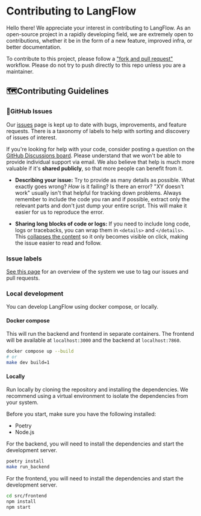 # Contributing to LangFlow

Hello there! We appreciate your interest in contributing to LangFlow.
As an open-source project in a rapidly developing field, we are extremely open
to contributions, whether it be in the form of a new feature, improved infra, or better documentation.

To contribute to this project, please follow a ["fork and pull request"](https://docs.github.com/en/get-started/quickstart/contributing-to-projects) workflow.
Please do not try to push directly to this repo unless you are a maintainer.

## 🗺️Contributing Guidelines

### 🚩GitHub Issues

Our [issues](https://github.com/logspace-ai/langflow/issues) page is kept up to date
with bugs, improvements, and feature requests. There is a taxonomy of labels to help
with sorting and discovery of issues of interest.

If you're looking for help with your code, consider posting a question on the
[GitHub Discussions board](https://github.com/logspace-ai/langflow/discussions). Please
understand that we won't be able to provide individual support via email. We
also believe that help is much more valuable if it's **shared publicly**,
so that more people can benefit from it.

- **Describing your issue:** Try to provide as many details as possible. What
  exactly goes wrong? _How_ is it failing? Is there an error?
  "XY doesn't work" usually isn't that helpful for tracking down problems. Always
  remember to include the code you ran and if possible, extract only the relevant
  parts and don't just dump your entire script. This will make it easier for us to
  reproduce the error.

- **Sharing long blocks of code or logs:** If you need to include long code,
  logs or tracebacks, you can wrap them in `<details>` and `</details>`. This
  [collapses the content](https://developer.mozilla.org/en/docs/Web/HTML/Element/details)
  so it only becomes visible on click, making the issue easier to read and follow.

### Issue labels

[See this page](https://github.com/logspace-ai/langflow/labels) for an overview of
the system we use to tag our issues and pull requests.


### Local development
You can develop LangFlow using docker compose, or locally.

#### **Docker compose**
This will run the backend and frontend in separate containers. The frontend will be available at `localhost:3000` and the backend at `localhost:7860`.
```bash
docker compose up --build
# or
make dev build=1
```

#### **Locally**
Run locally by cloning the repository and installing the dependencies. We recommend using a virtual environment to isolate the dependencies from your system.

Before you start, make sure you have the following installed:
  - Poetry
  - Node.js

For the backend, you will need to install the dependencies and start the development server.
```bash
poetry install
make run_backend
```
For the frontend, you will need to install the dependencies and start the development server.
```bash
cd src/frontend
npm install
npm start
```

